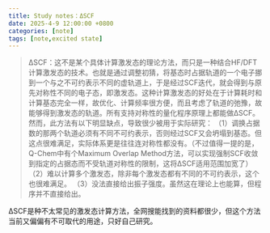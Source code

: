 ```yaml
---
title: Study notes：ΔSCF
date: 2025-4-9 12:00:00 +0800
categories: [note]
tags: [note,excited state]   
---
```


> ΔSCF：这不是某个具体计算激发态的理论方法，而只是一种结合HF/DFT计算激发态的技术。也就是通过调整初猜，将基态时占据轨道的一个电子挪到一个与之不可约表示不同的虚轨道上，于是经过SCF迭代，就会得到与原先对称性不同的电子态，即激发态。这种计算激发态的好处在于计算耗时和计算基态完全一样，故优化、计算频率很方便，而且考虑了轨道的弛豫，故能够得到激发态的轨道。所有支持对称性的量化程序原理上都能做ΔSCF。然而，此方法有以下明显缺点，导致很少被用于实际研究：
（1）调换占据数的那两个轨道必须有不同不可约表示，否则经过SCF又会坍塌到基态。但这点很难满足，实际体系更是往往连对称性都没有。（不过值得一提的是，Q-Chem中有个Maximum Overlap Method方法，可以实现强制SCF收敛到指定的占据态而不受轨道对称性的限制，这将ΔSCF适用范围加宽了）
（2）难以计算多个激发态，除非每个激发态都有不同的不可约表示，这个也很难满足。
（3）没法直接给出振子强度。虽然这在理论上也能算，但程序并不直接给出。

ΔSCF是种不太常见的激发态计算方法，全网搜能找到的资料都很少，但这个方法当前又偏偏有不可取代的用途，只好自己研究。

## 